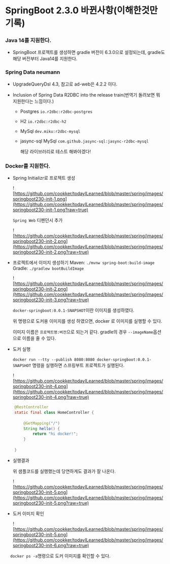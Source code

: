 # SpringBoot 2.3.0 바뀐사항(이해한것만 기록)



### Java 14를 지원한다.

- SpringBoot 프로젝트를 생성하면 gradle 버전이 6.3.0으로 설정되는데, gradle도 해당 버전부터 Java14를 지원한다.

### Spring Data neumann

- UpgradeQueryDsl 4.3, 참고로 ad-web은 4.2.2 이다.

- Inclusion of Spring Data R2DBC into the release train(번역기 돌려보면 뭐 지원한다는 느낌이다.)
  
  - Postgres `io.r2dbc:r2dbc-postgres`
  
  - H2 `io.r2dbc:r2dbc-h2`
  
  - MySql `dev.miku:r2dbc-mysql`
  
  - jasync-sql MySql `com.github.jasync-sql:jasync-r2dbc-mysql`
    
    해당 라이브러리로 테스트 해봐야겠다!

### Docker를 지원한다.

* Spring Initializr로 프로젝트 생성
  
  ![https://github.com/cookker/todayILearned/blob/master/spring/images/springboot230-init-1.png](https://github.com/cookker/todayILearned/blob/master/spring/images/springboot230-init-1.png?raw=true)
  
  `Spring Web` 디펜던시 추가
  
  ![https://github.com/cookker/todayILearned/blob/master/spring/images/springboot230-init-2.png](https://github.com/cookker/todayILearned/blob/master/spring/images/springboot230-init-2.png?raw=true)



- 프로젝트에서 이미지 생성하기
  Maven: `./mvnw spring-boot:build-image`
  Gradle: `./gradlew bootBuildImage`
  
  
  ![https://github.com/cookker/todayILearned/blob/master/spring/images/springboot230-init-2.png](https://github.com/cookker/todayILearned/blob/master/spring/images/springboot230-init-3.png?raw=true)
  
  `docker-springboot:0.0.1-SNAPSHOT`이란 이미지를 생성하였다.
  
  
  
  위 명령으로 도커용 이미지를 생성 하였으면, docker 로 이미지를 실행할 수 있다.
  
  이미지 이름은 `프로젝트명:버전`으로 되는거 같다. gradle의 경우 `--imageName`옵션으로 이름을 줄 수 있다.
  
  

- 도커 실행
  
  `docker run --tty --publish 8080:8080 docker-springboot:0.0.1-SNAPSHOT` 명령을 실행하면 스프링부트 프로젝트가 실행된다.
  
  ![https://github.com/cookker/todayILearned/blob/master/spring/images/springboot230-init-4.png](https://github.com/cookker/todayILearned/blob/master/spring/images/springboot230-init-4.png?raw=true)

```java
    @RestController
    static final class HomeController {

        @GetMapping("/")
        String hello() {
            return "hi docker!";
        }

    }
```

* 실행결과
  
  위 샘플코드를 실행했는데 당연하게도 결과가 잘 나온다.
  
  ![https://github.com/cookker/todayILearned/blob/master/spring/images/springboot230-init-5.png](https://github.com/cookker/todayILearned/blob/master/spring/images/springboot230-init-5.png?raw=true)



* 도커 이미지 확인
  
  ![https://github.com/cookker/todayILearned/blob/master/spring/images/springboot230-init-5.png](https://github.com/cookker/todayILearned/blob/master/spring/images/springboot230-init-6.png?raw=true)

    `docker ps -a`명령으로 도커 이미지를 확인할 수 있다.

